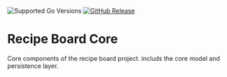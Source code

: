 ![Supported Go Versions](https://img.shields.io/badge/Go-1.13-lightgrey.svg)
[![GitHub Release](https://img.shields.io/github/release/golang-migrate/migrate.svg)](https://github.com/tommzn/recipeboard-core/releases)

# Recipe Board Core
Core components of the recipe board project.
includs the core model and persistence layer.
